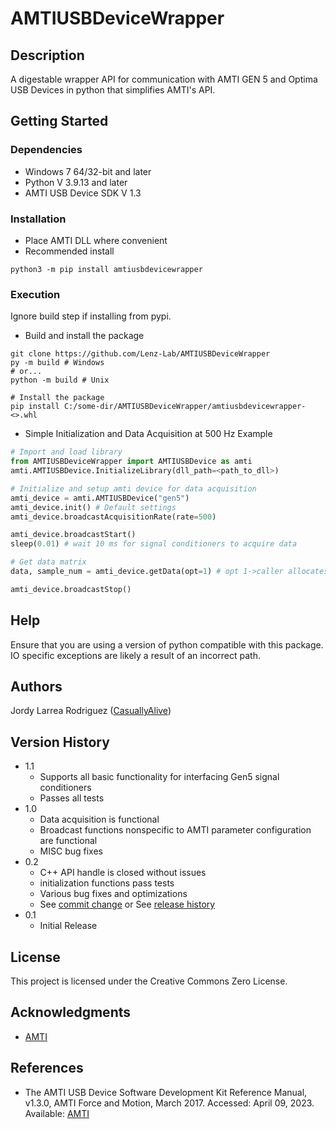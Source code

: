 # AMTIUSBDeviceWrapper

## Description

A digestable wrapper API for communication with AMTI GEN 5 and Optima USB Devices in python that simplifies AMTI's API.

## Getting Started

### Dependencies
* Windows 7 64/32-bit and later
* Python V 3.9.13 and later
* AMTI USB Device SDK V 1.3

### Installation
* Place AMTI DLL where convenient
* Recommended install
```
python3 -m pip install amtiusbdevicewrapper
```

### Execution

Ignore build step if installing from pypi.
* Build and install the package
```
git clone https://github.com/Lenz-Lab/AMTIUSBDeviceWrapper
py -m build # Windows
# or...
python -m build # Unix

# Install the package
pip install C:/some-dir/AMTIUSBDeviceWrapper/amtiusbdevicewrapper-<>.whl
```
* Simple Initialization and Data Acquisition at 500 Hz Example
```python
# Import and load library
from AMTIUSBDeviceWrapper import AMTIUSBDevice as amti
amti.AMTIUSBDevice.InitializeLibrary(dll_path=<path_to_dll>)

# Initialize and setup amti device for data acquisition
amti_device = amti.AMTIUSBDevice("gen5")
amti_device.init() # Default settings
amti_device.broadcastAcquisitionRate(rate=500)

amti_device.broadcastStart()
sleep(0.01) # wait 10 ms for signal conditioners to acquire data

# Get data matrix
data, sample_num = amti_device.getData(opt=1) # opt 1->caller allocates memory

amti_device.broadcastStop()
```

## Help

Ensure that you are using a version of python compatible with this package. IO specific exceptions are likely a result of an incorrect path.

## Authors

Jordy Larrea Rodriguez ([CasuallyAlive](https://github.com/CasuallyAlive))

## Version History
* 1.1
    * Supports all basic functionality for interfacing Gen5 signal conditioners
    * Passes all tests
* 1.0
    * Data acquisition is functional
    * Broadcast functions nonspecific to AMTI parameter configuration are functional
    * MISC bug fixes
* 0.2
    * C++ API handle is closed without issues
    * initialization functions pass tests
    * Various bug fixes and optimizations
    * See [commit change]() or See [release history]()
* 0.1
    * Initial Release

## License

This project is licensed under the Creative Commons Zero License.

## Acknowledgments

* [AMTI](https://www.amti.biz/)

## References

* The AMTI USB Device Software Development Kit Reference Manual, v1.3.0, AMTI Force and Motion, March 2017. Accessed: April 09, 2023. Available: [AMTI](https://www.amti.biz/)
